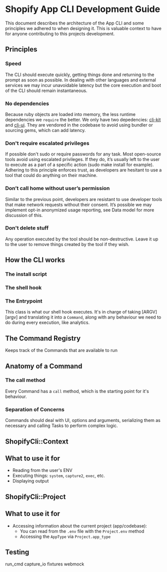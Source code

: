 # Shopify App CLI Development Guide

This document describes the architecture of the App CLI and some principles we adhered to when designing it. This is valuable context to have for anyone contributing to this projects development.

## Principles

### Speed
The CLI should execute quickly, getting things done and returning to the prompt as soon as possible. In dealing with other languages and external services we may incur unavoidable latency but the core execution and boot of the CLI should remain instantaneous.

### No dependencies
Because ruby objects are loaded into memory, the less runtime dependencies we `require` the better. We only have two depedencies: [cli-kit][cli-kit] and [cli-ui][cli-ui]. They are vendored in the codebase to avoid using bundler or sourcing gems, which can add latency.

### Don't require escalated privileges
If possible don't sudo or require passwords for any task. Most open-source tools avoid using escalated privileges. If they do, it’s usually left to the user to execute as a part of a specific action (sudo make install for example). Adhering to this principle enforces trust, as developers are hesitant to use a tool that could do anything on their machine.

### Don’t call home without user’s permission
Similar to the previous point, developers are resistant to use developer tools that make network requests without their consent. It’s possible we may implement opt-in anonymized usage reporting, see Data model for more discussion of this.

### Don't delete stuff
Any operation executed by the tool should be non-destructive. Leave it up to the user to remove things created by the tool if they wish.

## How the CLI works

### The install script

### The shell hook

### The Entrypoint

This class is what our shell hook executes. It's in charge of taking [ARGV][argv] and translating it into a `Command`, along with any behaviour we need to do during every execution, like analytics.

## The Command Registry

Keeps track of the Commands that are available to run

## Anatomy of a Command

### The call method

Every Command has a `call` method, which is the starting point for it's behaviour.

### Separation of Concerns

Commands should deal with UI, options and arguments, serializing them as necessary and calling Tasks to perform complex logic.

## ShopifyCli::Context

## What to use it for
- Reading from the user's ENV
- Executing things: `system`, `capture2`, `exec`, etc.
- Displaying output


## ShopifyCli::Project

## What to use it for
- Accessing information about the current project (app/codebase):
    - You can read from the `.env` file with the `Project.env` method
    - Accessing the `AppType` via `Project.app_type`

## Testing

run_cmd
capture_io
fixtures
webmock

[cli-kit]:https://github.com/Shopify/cli-kit
[cli-ui]:https://github.com/Shopify/cli-ui
